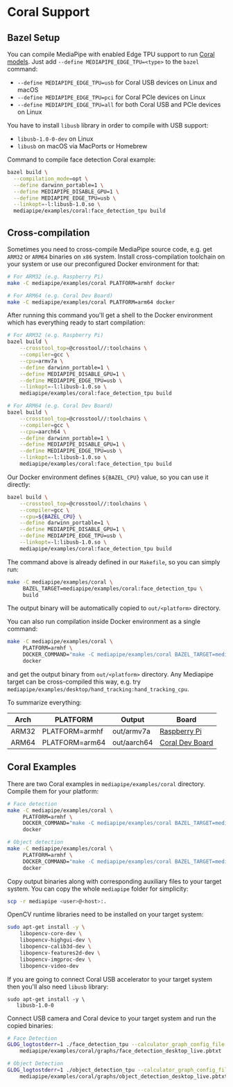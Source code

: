 # Coral Support

## Bazel Setup

You can compile MediaPipe with enabled Edge TPU support to run
[Coral models](http://coral.ai/models). Just add
`--define MEDIAPIPE_EDGE_TPU=<type>` to the `bazel` command:

* `--define MEDIAPIPE_EDGE_TPU=usb` for Coral USB devices on Linux and macOS
* `--define MEDIAPIPE_EDGE_TPU=pci` for Coral PCIe devices on Linux
* `--define MEDIAPIPE_EDGE_TPU=all` for both Coral USB and PCIe devices on Linux

You have to install `libusb` library in order to compile with USB support:

* `libusb-1.0-0-dev` on Linux
* `libusb` on macOS via MacPorts or Homebrew

Command to compile face detection Coral example:

```bash
bazel build \
  --compilation_mode=opt \
  --define darwinn_portable=1 \
  --define MEDIAPIPE_DISABLE_GPU=1 \
  --define MEDIAPIPE_EDGE_TPU=usb \
  --linkopt=-l:libusb-1.0.so \
  mediapipe/examples/coral:face_detection_tpu build
```

## Cross-compilation

Sometimes you need to cross-compile MediaPipe source code, e.g. get `ARM32`
or `ARM64` binaries on `x86` system. Install cross-compilation toolchain on
your system or use our preconfigured Docker environment for that:

```bash
# For ARM32 (e.g. Raspberry Pi)
make -C mediapipe/examples/coral PLATFORM=armhf docker

# For ARM64 (e.g. Coral Dev Board)
make -C mediapipe/examples/coral PLATFORM=arm64 docker
```

After running this command you'll get a shell to the Docker environment which
has everything ready to start compilation:

```bash
# For ARM32 (e.g. Raspberry Pi)
bazel build \
    --crosstool_top=@crosstool//:toolchains \
    --compiler=gcc \
    --cpu=armv7a \
    --define darwinn_portable=1 \
    --define MEDIAPIPE_DISABLE_GPU=1 \
    --define MEDIAPIPE_EDGE_TPU=usb \
    --linkopt=-l:libusb-1.0.so \
    mediapipe/examples/coral:face_detection_tpu build

# For ARM64 (e.g. Coral Dev Board)
bazel build \
    --crosstool_top=@crosstool//:toolchains \
    --compiler=gcc \
    --cpu=aarch64 \
    --define darwinn_portable=1 \
    --define MEDIAPIPE_DISABLE_GPU=1 \
    --define MEDIAPIPE_EDGE_TPU=usb \
    --linkopt=-l:libusb-1.0.so \
    mediapipe/examples/coral:face_detection_tpu build
```

Our Docker environment defines `${BAZEL_CPU}` value, so you can use it directly:

```bash
bazel build \
    --crosstool_top=@crosstool//:toolchains \
    --compiler=gcc \
    --cpu=${BAZEL_CPU} \
    --define darwinn_portable=1 \
    --define MEDIAPIPE_DISABLE_GPU=1 \
    --define MEDIAPIPE_EDGE_TPU=usb \
    --linkopt=-l:libusb-1.0.so \
    mediapipe/examples/coral:face_detection_tpu build
```

The command above is already defined in our `Makefile`, so you can simply run:

```bash
make -C mediapipe/examples/coral \
     BAZEL_TARGET=mediapipe/examples/coral:face_detection_tpu \
     build
```

The output binary will be automatically copied to `out/<platform>` directory.

You can also run compilation inside Docker environment as a single
command:

```bash
make -C mediapipe/examples/coral \
     PLATFORM=armhf \
     DOCKER_COMMAND="make -C mediapipe/examples/coral BAZEL_TARGET=mediapipe/examples/coral:face_detection_tpu build" \
     docker
```

and get the output binary from `out/<platform>` directory. Any Mediapipe target
can be cross-compiled  this way, e.g. try
`mediapipe/examples/desktop/hand_tracking:hand_tracking_cpu`.

To summarize everything:

| Arch  | PLATFORM       | Output      | Board                                                    |
| ----- | -------------- | ----------- | -------------------------------------------------------- |
| ARM32 | PLATFORM=armhf | out/armv7a  | [Raspberry Pi](https://www.raspberrypi.org/products/)    |
| ARM64 | PLATFORM=arm64 | out/aarch64 | [Coral Dev Board](https://coral.ai/products/dev-board/)  |

## Coral Examples

There are two Coral examples in `mediapipe/examples/coral` directory. Compile
them for your platform:

```bash
# Face detection
make -C mediapipe/examples/coral \
     PLATFORM=armhf \
     DOCKER_COMMAND="make -C mediapipe/examples/coral BAZEL_TARGET=mediapipe/examples/coral:face_detection_tpu build" \
     docker

# Object detection
make -C mediapipe/examples/coral \
     PLATFORM=armhf \
     DOCKER_COMMAND="make -C mediapipe/examples/coral BAZEL_TARGET=mediapipe/examples/coral:object_detection_tpu build" \
     docker
```

Copy output binaries along with corresponding auxiliary files to your target
system. You can copy the whole `mediapipe` folder for simplicity:

```bash
scp -r mediapipe <user>@<host>:.
```

OpenCV runtime libraries need to be installed on your target system:

```bash
sudo apt-get install -y \
    libopencv-core-dev \
    libopencv-highgui-dev \
    libopencv-calib3d-dev \
    libopencv-features2d-dev \
    libopencv-imgproc-dev \
    libopencv-video-dev
```

If you are going to connect Coral USB accelerator to your target system then
you'll also need `libusb` library:

```shell
sudo apt-get install -y \
   libusb-1.0-0
```

Connect USB camera and Coral device to your target system and run the copied
binaries:

```bash
# Face Detection
GLOG_logtostderr=1 ./face_detection_tpu --calculator_graph_config_file \
    mediapipe/examples/coral/graphs/face_detection_desktop_live.pbtxt

# Object Detection
GLOG_logtostderr=1 ./object_detection_tpu --calculator_graph_config_file \
    mediapipe/examples/coral/graphs/object_detection_desktop_live.pbtxt
```
